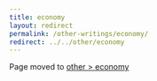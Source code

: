 ```yaml
---
title: economy
layout: redirect
permalink: /other-writings/economy/
redirect: ../../other/economy
---
```


Page moved to [other > economy](/other/economy)
